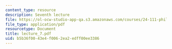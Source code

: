 ```yaml
---
content_type: resource
description: Seventh lecture
file: https://ol-ocw-studio-app-qa.s3.amazonaws.com/courses/24-111-philosophy-of-quantum-mechanics-spring-2005/b5b36f0043e4f0062ea2edff00ee3386_lecture_7.pdf
file_type: application/pdf
resourcetype: Document
title: lecture_7.pdf
uid: b5b36f00-43e4-f006-2ea2-edff00ee3386
---
```

